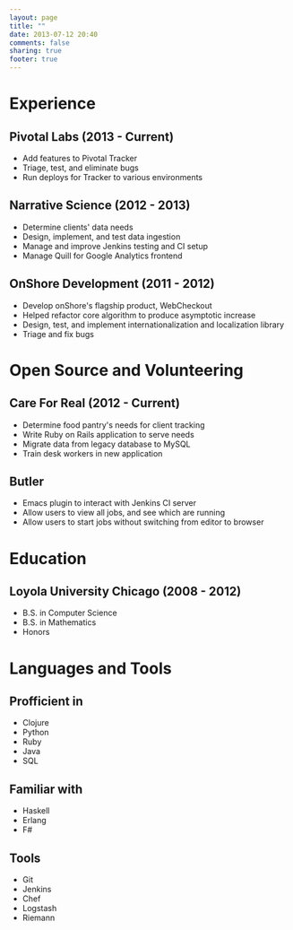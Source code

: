```yaml
---
layout: page
title: ""
date: 2013-07-12 20:40
comments: false
sharing: true
footer: true
---
```


# Experience

## Pivotal Labs (2013 - Current)
 - Add features to Pivotal Tracker
 - Triage, test, and eliminate bugs
 - Run deploys for Tracker to various environments

## Narrative Science (2012 - 2013)
 - Determine clients' data needs
 - Design, implement, and test data ingestion
 - Manage and improve Jenkins testing and CI setup
 - Manage Quill for Google Analytics frontend

## OnShore Development (2011 - 2012)
 - Develop onShore's flagship product, WebCheckout
 - Helped refactor core algorithm to produce asymptotic increase
 - Design, test, and implement internationalization and localization library
 - Triage and fix bugs

# Open Source and Volunteering
## Care For Real (2012 - Current)
 - Determine food pantry's needs for client tracking
 - Write Ruby on Rails application to serve needs
 - Migrate data from legacy database to MySQL
 - Train desk workers in new application

## Butler
- Emacs plugin to interact with Jenkins CI server
- Allow users to view all jobs, and see which are running
- Allow users to start jobs without switching from editor to browser

# Education
## Loyola University Chicago (2008 - 2012)
- B.S. in Computer Science
- B.S. in Mathematics
- Honors

# Languages and Tools
## Profficient in
- Clojure
- Python
- Ruby
- Java
- SQL

## Familiar with
- Haskell
- Erlang
- F#

## Tools
- Git
- Jenkins
- Chef
- Logstash
- Riemann
